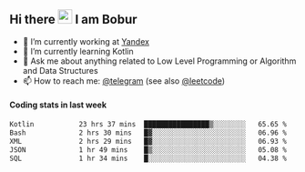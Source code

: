 ## Hi there <img src="https://media.giphy.com/media/hvRJCLFzcasrR4ia7z/giphy.gif" width="25px" height="25px"> I am Bobur

- 💼 I’m currently working at [Yandex](https://yandex.ru/)
- 🌱 I’m currently learning Kotlin
- 💬 Ask me about anything related to Low Level Programming or Algorithm and Data Structures
- 📫 How to reach me: [@telegram](https://t.me/octoant) (see also [@leetcode](https://leetcode.com/octoant/))    

#### Coding stats in last week

<!--START_SECTION:waka-->

```txt
Kotlin           23 hrs 37 mins  ████████████████▒░░░░░░░░   65.65 %
Bash             2 hrs 30 mins   █▓░░░░░░░░░░░░░░░░░░░░░░░   06.96 %
XML              2 hrs 29 mins   █▓░░░░░░░░░░░░░░░░░░░░░░░   06.93 %
JSON             1 hr 49 mins    █▒░░░░░░░░░░░░░░░░░░░░░░░   05.08 %
SQL              1 hr 34 mins    █░░░░░░░░░░░░░░░░░░░░░░░░   04.38 %
```

<!--END_SECTION:waka-->
